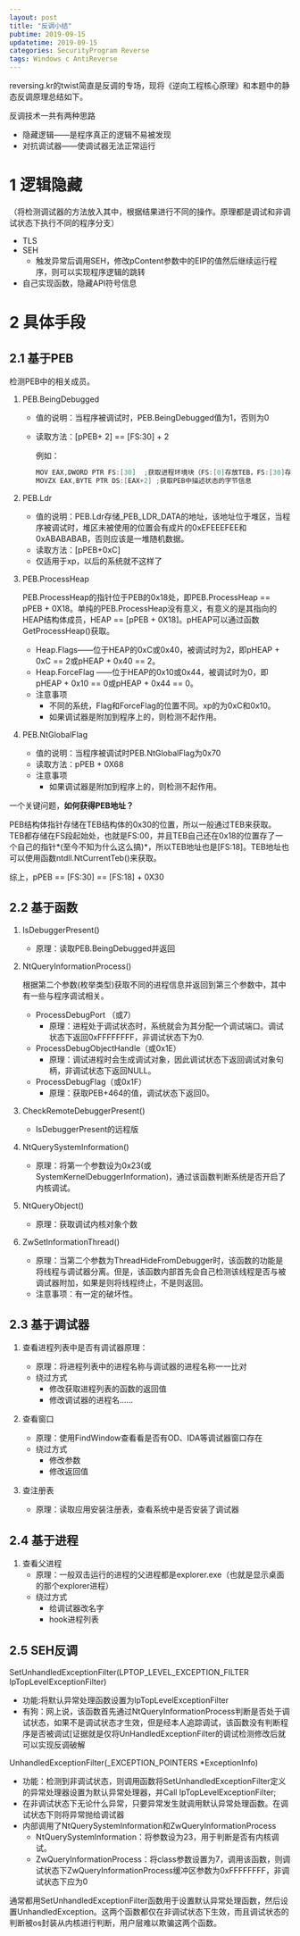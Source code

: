```yaml
---
layout: post
title: "反调小结"
pubtime: 2019-09-15
updatetime: 2019-09-15
categories: SecurityProgram Reverse
tags: Windows c AntiReverse
---
```


reversing.kr的twist简直是反调的专场，现将《逆向工程核心原理》和本题中的静态反调原理总结如下。

反调技术一共有两种思路

* 隐藏逻辑——是程序真正的逻辑不易被发现
* 对抗调试器——使调试器无法正常运行

# 1 逻辑隐藏
（将检测调试器的方法放入其中，根据结果进行不同的操作。原理都是调试和非调试状态下执行不同的程序分支）
* TLS
* SEH
    * 触发异常后调用SEH，修改pContent参数中的EIP的值然后继续运行程序，则可以实现程序逻辑的跳转
* 自己实现函数，隐藏API符号信息

# 2 具体手段

## 2.1 基于PEB

检测PEB中的相关成员。

1. PEB.BeingDebugged
   * 值的说明：当程序被调试时，PEB.BeingDebugged值为1，否则为0

   * 读取方法：[pPEB+ 2] == [FS:30] + 2

     例如：

     ```c
     MOV EAX,DWORD PTR FS:[30]  ;获取进程环境块（FS:[0]存放TEB，FS:[30]存PEB地址）
     MOVZX EAX,BYTE PTR DS:[EAX+2] ;获取PEB中描述状态的字节信息
     ```

2. PEB.Ldr
   * 值的说明：PEB.Ldr存储_PEB_LDR_DATA的地址，该地址位于堆区，当程序被调试时，堆区未被使用的位置会有成片的0xEFEEEFEE和0xABABABAB，否则应该是一堆随机数据。
   * 读取方法：[pPEB+0xC]
   * 仅适用于xp，以后的系统就不这样了

3. PEB.ProcessHeap

   PEB.ProcessHeap的指针位于PEB的0x18处，即PEB.ProcessHeap == pPEB + 0X18。单纯的PEB.ProcessHeap没有意义，有意义的是其指向的HEAP结构体成员，HEAP == [pPEB + 0X18]。pHEAP可以通过函数GetProcessHeap()获取。

   * Heap.Flags——位于HEAP的0xC或0x40，被调试时为2，即pHEAP + 0xC == 2或pHEAP + 0x40 == 2。
   * Heap.ForceFlag ——位于HEAP的0x10或0x44，被调试时为0，即pHEAP + 0x10 == 0或pHEAP + 0x44 == 0。
   * 注意事项
     * 不同的系统，Flag和ForceFlag的位置不同。xp的为0xC和0x10。
     * 如果调试器是附加到程序上的，则检测不起作用。

4. PEB.NtGlobalFlag

   * 值的说明：当程序被调试时PEB.NtGlobalFlag为0x70
   * 读取方法：pPEB + 0X68
   * 注意事项
     * 如果调试器是附加到程序上的，则检测不起作用。

一个关键问题，**如何获得PEB地址？**

PEB结构体指针存储在TEB结构体的0x30的位置，所以一般通过TEB来获取。TEB都存储在FS段起始处，也就是FS:00，并且TEB自己还在0x18的位置存了一个自己的指针*(至今不知为什么这么搞)*，所以TEB地址也是[FS:18]。TEB地址也可以使用函数ntdll.NtCurrentTeb()来获取。

综上，pPEB == [FS:30] == [FS:18] + 0X30

## 2.2 基于函数

1. IsDebuggerPresent()

   * 原理：读取PEB.BeingDebugged并返回

2. NtQueryInformationProcess()

   根据第二个参数(枚举类型)获取不同的进程信息并返回到第三个参数中，其中有一些与程序调试相关。

   * ProcessDebugPort （或7）
     * 原理：进程处于调试状态时，系统就会为其分配一个调试端口。调试状态下返回0xFFFFFFFF，非调试状态下为0.
   * ProcessDebugObjectHandle（或0x1E）
     * 原理：调试进程时会生成调试对象，因此调试状态下返回调试对象句柄，非调试状态下返回NULL。
   * ProcessDebugFlag（或0x1F）
     * 原理：获取PEB+464的值，调试状态下返回0。

3. CheckRemoteDebuggerPresent()

   * IsDebuggerPresent的远程版

4. NtQuerySystemInformation()

   * 原理：将第一个参数设为0x23(或SystemKernelDebuggerInformation)，通过该函数判断系统是否开启了内核调试。

5. NtQueryObject()

   * 原理：获取调试内核对象个数

6. ZwSetInformationThread()

   * 原理：当第二个参数为ThreadHideFromDebugger时，该函数的功能是将线程与调试器分离。但是，该函数内部首先会自己检测该线程是否与被调试器附加，如果是则将线程终止，不是则返回。
   * 注意事项：有一定的破坏性。

## 2.3 基于调试器

1. 查看进程列表中是否有调试器原理：
   * 原理：将进程列表中的进程名称与调试器的进程名称一一比对
   * 绕过方式
     * 修改获取进程列表的函数的返回值
     * 修改调试器的进程名......

2. 查看窗口
   * 原理：使用FindWindow查看看是否有OD、IDA等调试器窗口存在
   * 绕过方式
     * 修改参数
     * 修改返回值

3. 查注册表
   * 原理：读取应用安装注册表，查看系统中是否安装了调试器

## 2.4 基于进程

1. 查看父进程
    * 原理：一般双击运行的进程的父进程都是explorer.exe（也就是显示桌面的那个explorer进程）
    * 绕过方式
        * 给调试器改名字
        * hook进程列表

## 2.5 SEH反调
SetUnhandledExceptionFilter(LPTOP_LEVEL_EXCEPTION_FILTER lpTopLevelExceptionFilter)
 * 功能:将默认异常处理函数设置为lpTopLevelExceptionFilter
 * 有狗：网上说，该函数首先通过NtQueryInformationProcess判断是否处于调试状态，如果不是调试状态才生效，但是经本人追踪调试，该函数没有判断程序是否被调试[证据就是仅将UnHandledExceptionFilter的调试检测修改后就可以实现反调破解

UnhandledExceptionFilter(_EXCEPTION_POINTERS *ExceptionInfo)
* 功能：检测到非调试状态，则调用函数将SetUnhandledExceptionFilter定义的异常处理器设置为默认异常处理器，并Call lpTopLevelExceptionFilter;
* 在非调试状态下无论什么异常，只要异常发生就调用默认异常处理函数。在调试状态下则将异常抛给调试器
* 内部调用了NtQuerySystemInformation和ZwQueryInformationProcess
    * NtQuerySystemInformation：将参数设为23，用于判断是否有内核调试。
    * ZwQueryInformationProcess：将class参数设置为7，调用该函数，则调试状态下ZwQueryInformationProcess缓冲区参数为0xFFFFFFFF，非调试状态下应为0

通常都用SetUnhandledExceptionFilter函数用于设置默认异常处理函数，然后设置UnhandledException。这两个函数都仅在非调试状态下生效，而且调试状态的判断被os封装从内核进行判断，用户层难以欺骗这两个函数。